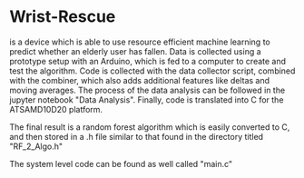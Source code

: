 # Wrist-Rescue
is a device which is able to use resource efficient machine learning to predict whether an elderly user has fallen.
Data is collected using a prototype setup with an Arduino, which is fed to a computer to create and test the algorithm. Code is collected with the data collector script, combined with the combiner, which also adds additional features like deltas and moving averages.
The process of the data analysis can be followed in the jupyter notebook "Data Analysis".
Finally, code is translated into C for the ATSAMD10D20 platform.

The final result is a random forest algorithm which is easily converted to C, and then stored in a .h file similar to that found in the directory titled "RF_2_Algo.h"

The system level code can be found as well called "main.c"
